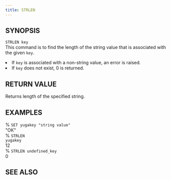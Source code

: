 ```yaml
---
title: STRLEN
---
```


## SYNOPSIS
<code>STRLEN key</code><br>
This command is to find the length of the string value that is associated with the given <code>key</code>.
<li> If <code>key</code> is associated with a non-string value, an error is raised.</li>
<li> If <code>key</code> does not exist, 0 is returned.</li>

## RETURN VALUE
Returns length of the specified string.

## EXAMPLES
% <code>SET yugakey "string value"</code><br>
"OK"<br>
% <code>STRLEN yugakey</code><br>
12<br>
% <code>STRLEN undefined_key</code><br>
0<br>

## SEE ALSO
